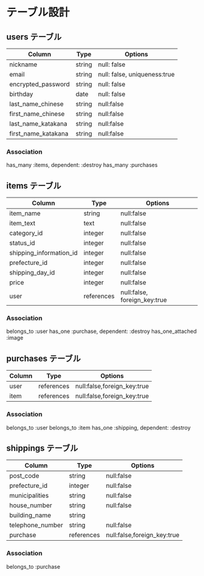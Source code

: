# テーブル設計

## users テーブル

|Column|Type|Options|
|------|----|-------|
| nickname | string | null: false|
| email              | string | null: false, uniqueness:true |
| encrypted_password | string | null: false                  |
| birthday | date | null: false   |
| last_name_chinese | string | null:false  |
| first_name_chinese | string | null:false |
| last_name_katakana | string | null:false |
| first_name_katakana | string | null:false |

### Association
has_many :items, dependent: :destroy
has_many :purchases



## items テーブル

|Column|Type|Options|
|------|----|-------|
| item_name | string | null:false |
| item_text | text | null:false |
| category_id | integer | null:false |
| status_id | integer | null:false |
| shipping_information_id | integer | null:false |
| prefecture_id | integer | null:false |
| shipping_day_id | integer | null:false | 
| price | integer |null:false|
| user | references | null:false, foreign_key:true |

### Association
belongs_to :user
has_one :purchase, dependent: :destroy
has_one_attached :image


## purchases テーブル

|Column|Type|Options|
|------|----|-------|
| user | references | null:false,foreign_key:true |
| item | references | null:false,foreign_key:true |

### Association
belongs_to :user
belongs_to :item
has_one :shipping, dependent: :destroy


## shippings テーブル

|Column|Type|Options|
|------|----|-------|
| post_code | string | null:false |
| prefecture_id | integer | null:false |
| municipalities | string | null:false |
| house_number | string | null:false |
| building_name | string | |
| telephone_number | string | null:false |
| purchase | references | null:false,foreign_key:true |

### Association
belongs_to :purchase